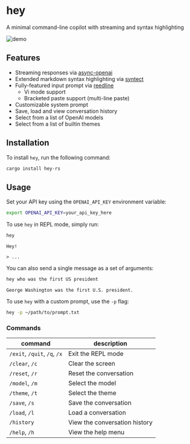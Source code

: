 # hey

A minimal command-line copilot with streaming and syntax highlighting

![demo](./hey_demo.gif)

## Features

- Streaming responses via [async-openai](https://github.com/64bit/async-openai)
- Extended markdown syntax highlighting via [syntect](https://github.com/trishume/syntect)
- Fully-featured input prompt via [reedline](https://github.com/nushell/reedline)
  - Vi mode support
  - Bracketed paste support (multi-line paste)
- Customizable system prompt
- Save, load and view conversation history
- Select from a list of OpenAI models
- Select from a list of builtin themes

## Installation

To install `hey`, run the following command:

```bash
cargo install hey-rs
```

## Usage

Set your API key using the `OPENAI_API_KEY` environment variable:

```bash
export OPENAI_API_KEY=your_api_key_here
```

To use `hey` in REPL mode, simply run:

```bash
hey
```
```
Hey!

> ...
```

You can also send a single message as a set of arguments:

```bash
hey who was the first US president
```
```
George Washington was the first U.S. president.
```

To use `hey` with a custom prompt, use the `-p` flag:

```bash
hey -p ~/path/to/prompt.txt
```

### Commands

| command | description |
| --- | --- |
| `/exit`, `/quit`, `/q`, `/x` | Exit the REPL mode |
| `/clear`, `/c` | Clear the screen |
| `/reset`, `/r` | Reset the conversation |
| `/model`, `/m` | Select the model |
| `/theme`, `/t` | Select the theme |
| `/save`, `/s` | Save the conversation |
| `/load`, `/l` | Load a conversation |
| `/history` | View the conversation history |
| `/help`, `/h` | View the help menu |
